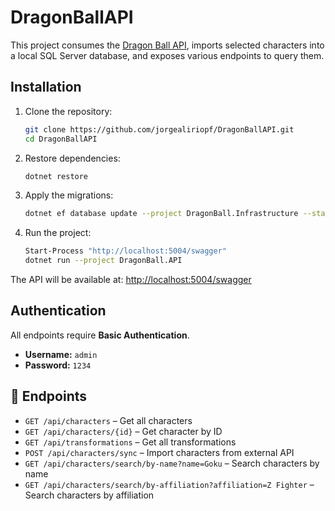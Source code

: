 # DragonBallAPI

This project consumes the [Dragon Ball API](https://dragonball-api.com), imports selected characters into a local SQL Server database, and exposes various endpoints to query them.

## Installation

1. Clone the repository:
   ```bash
   git clone https://github.com/jorgealiriopf/DragonBallAPI.git
   cd DragonBallAPI
   ```

2. Restore dependencies:
   ```bash
   dotnet restore
   ```

3. Apply the migrations:
   ```bash
   dotnet ef database update --project DragonBall.Infrastructure --startup-project DragonBall.API
   ```

4. Run the project:
   ```bash
   Start-Process "http://localhost:5004/swagger"
   dotnet run --project DragonBall.API
   ```

The API will be available at: [http://localhost:5004/swagger](http://localhost:5004/swagger)

## Authentication

All endpoints require **Basic Authentication**.

- **Username:** `admin`
- **Password:** `1234`

## 🔎 Endpoints

- `GET /api/characters` – Get all characters
- `GET /api/characters/{id}` – Get character by ID
- `GET /api/transformations` – Get all transformations
- `POST /api/characters/sync` – Import characters from external API
- `GET /api/characters/search/by-name?name=Goku` – Search characters by name
- `GET /api/characters/search/by-affiliation?affiliation=Z Fighter` – Search characters by affiliation
